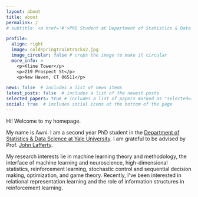 ```yaml
---
layout: about
title: about
permalink: /
# subtitle: <a href='#'>PhD Student at Department of Statistics & Data Science, Yale University</a>. Address. Contacts. Moto. Etc.

profile:
  align: right
  image: coldspringtraintracks2.jpg
  image_circular: false # crops the image to make it circular
  more_info: >
    <p>Kline Tower</p>
    <p>219 Prospect St</p>
    <p>New Haven, CT 06511</p>

news: false  # includes a list of news items
latest_posts: false  # includes a list of the newest posts
selected_papers: true # includes a list of papers marked as "selected={true}"
social: true  # includes social icons at the bottom of the page
---
```


Hi! Welcome to my homepage.

My name is Awni. I am a second year PhD student in the [Department of Statistics & Data Science at Yale University](https://statistics.yale.edu/). I am grateful to be advised by Prof. [John Lafferty](https://statistics.yale.edu/people/john-lafferty).

My research interests lie in machine learning theory and methodology, the interface of machine learning and neuroscience, high-dimensional statistics, reinforcement learning, stochastic control and sequential decision making, optimization, and game theory. Recently, I've been interested in relational representation learning and the role of information structures in reinforcement learning.